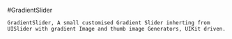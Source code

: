 #GradientSlider

    GradientSlider, A small customised Gradient Slider inherting from UISlider with gradient Image and thumb image Generators, UIKit driven.
